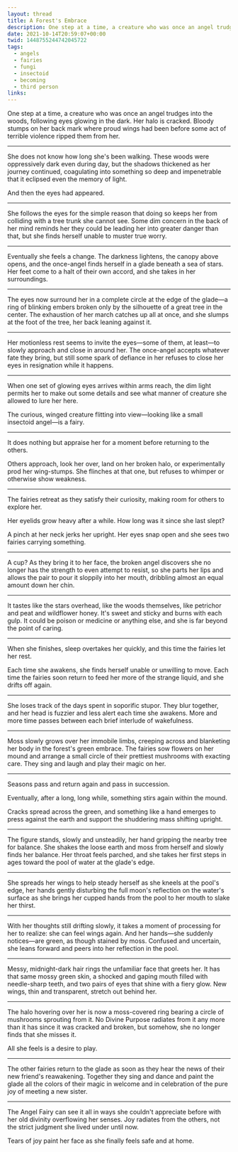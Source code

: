 ```yaml
---
layout: thread
title: A Forest's Embrace
description: One step at a time, a creature who was once an angel trudges into the woods, following eyes glowing in the dark. Her halo is cracked. Bloody stumps on her back mark where proud wings had been before some act of terrible violence ripped them from her.
date: 2021-10-14T20:59:07+00:00
twid: 1448755244742045722
tags:
  - angels
  - fairies
  - fungi
  - insectoid
  - becoming
  - third person
links:
---
```

<article class="thread">
<section class="tweet">
<p>One step at a time, a creature who was once an angel trudges into the woods, following eyes glowing in the dark. Her halo is cracked. Bloody stumps on her back mark where proud wings had been before some act of terrible violence ripped them from her.</p>
</section>
<hr class="tweet_sep">
<section class="tweet">
<p>She does not know how long she's been walking. These woods were oppressively dark even during day, but the shadows thickened as her journey continued, coagulating into something so deep and impenetrable that it eclipsed even the memory of light. </p>
<p>And then the eyes had appeared.</p>
</section>
<hr class="tweet_sep">
<section class="tweet">
<p>She follows the eyes for the simple reason that doing so keeps her from colliding with a tree trunk she cannot see. Some dim concern in the back of her mind reminds her they could be leading her into greater danger than that, but she finds herself unable to muster true worry.</p>
</section>
<hr class="tweet_sep">
<section class="tweet">
<p>Eventually she feels a change. The darkness lightens, the canopy above opens, and the once-angel finds herself in a glade beneath a sea of stars. Her feet come to a halt of their own accord, and she takes in her surroundings.</p>
</section>
<hr class="tweet_sep">
<section class="tweet">
<p>The eyes now surround her in a complete circle at the edge of the glade—a ring of blinking embers broken only by the silhouette of a great tree in the center. The exhaustion of her march catches up all at once, and she slumps at the foot of the tree, her back leaning against it.</p>
</section>
<hr class="tweet_sep">
<section class="tweet">
<p>Her motionless rest seems to invite the eyes—some of them, at least—to slowly approach and close in around her. The once-angel accepts whatever fate they bring, but still some spark of defiance in her refuses to close her eyes in resignation while it happens.</p>
</section>
<hr class="tweet_sep">
<section class="tweet">
<p>When one set of glowing eyes arrives within arms reach, the dim light permits her to make out some details and see what manner of creature she allowed to lure her here.</p>
<p>The curious, winged creature flitting into view—looking like a small insectoid angel—is a fairy.</p>
</section>
<hr class="tweet_sep">
<section class="tweet">
<p>It does nothing but appraise her for a moment before returning to the others.</p>
<p>Others approach, look her over, land on her broken halo, or experimentally prod her wing-stumps. She flinches at that one, but refuses to whimper or otherwise show weakness.</p>
</section>
<hr class="tweet_sep">
<section class="tweet">
<p>The fairies retreat as they satisfy their curiosity, making room for others to explore her.</p>
<p>Her eyelids grow heavy after a while. How long was it since she last slept? </p>
<p>A pinch at her neck jerks her upright. Her eyes snap open and she sees two fairies carrying something.</p>
</section>
<hr class="tweet_sep">
<section class="tweet">
<p>A cup? As they bring it to her face, the broken angel discovers she no longer has the strength to even attempt to resist, so she parts her lips and allows the pair to pour it sloppily into her mouth, dribbling almost an equal amount down her chin.</p>
</section>
<hr class="tweet_sep">
<section class="tweet">
<p>It tastes like the stars overhead, like the woods themselves, like petrichor and peat and wildflower honey. It's sweet and sticky and burns with each gulp. It could be poison or medicine or anything else, and she is far beyond the point of caring.</p>
</section>
<hr class="tweet_sep">
<section class="tweet">
<p>When she finishes, sleep overtakes her quickly, and this time the fairies let her rest.</p>
<p>Each time she awakens, she finds herself unable or unwilling to move. Each time the fairies soon return to feed her more of the strange liquid, and she drifts off again.</p>
</section>
<hr class="tweet_sep">
<section class="tweet">
<p>She loses track of the days spent in soporific stupor. They blur together, and her head is fuzzier and less alert each time she awakens. More and more time passes between each brief interlude of wakefulness.</p>
</section>
<hr class="tweet_sep">
<section class="tweet">
<p>Moss slowly grows over her immobile limbs, creeping across and blanketing her body in the forest's green embrace. The fairies sow flowers on her mound and arrange a small circle of their prettiest mushrooms with exacting care. They sing and laugh and play their magic on her.</p>
</section>
<hr class="tweet_sep">
<section class="tweet">
<p>Seasons pass and return again and pass in succession.</p>
<p>Eventually, after a long, long while, something stirs again within the mound. </p>
<p>Cracks spread across the green, and something like a hand emerges to press against the earth and support the shuddering mass shifting upright.</p>
</section>
<hr class="tweet_sep">
<section class="tweet">
<p>The figure stands, slowly and unsteadily, her hand gripping the nearby tree for balance. She shakes the loose earth and moss from herself and slowly finds her balance. Her throat feels parched, and she takes her first steps in ages toward the pool of water at the glade's edge.</p>
</section>
<hr class="tweet_sep">
<section class="tweet">
<p>She spreads her wings to help steady herself as she kneels at the pool's edge, her hands gently disturbing the full moon's reflection on the water's surface as she brings her cupped hands from the pool to her mouth to slake her thirst.</p>
</section>
<hr class="tweet_sep">
<section class="tweet">
<p>With her thoughts still drifting slowly, it takes a moment of processing for her to realize: she can feel wings again. And her hands—she suddenly notices—are green, as though stained by moss. Confused and uncertain, she leans forward and peers into her reflection in the pool.</p>
</section>
<hr class="tweet_sep">
<section class="tweet">
<p>Messy, midnight-dark hair rings the unfamiliar face that greets her.  It has that same mossy green skin, a shocked and gaping mouth filled with needle-sharp teeth, and two pairs of eyes that shine with a fiery glow. New wings, thin and transparent, stretch out behind her.</p>
</section>
<hr class="tweet_sep">
<section class="tweet">
<p>The halo hovering over her is now a moss-covered ring bearing a circle of mushrooms sprouting from it. No Divine Purpose radiates from it any more than it has since it was cracked and broken, but somehow, she no longer finds that she misses it.</p>
<p>All she feels is a desire to play.</p>
</section>
<hr class="tweet_sep">
<section class="tweet">
<p>The other fairies return to the glade as soon as they hear the news of their new friend's reawakening. Together they sing and dance and paint the glade all the colors of their magic in welcome and in celebration of the pure joy of meeting a new sister.</p>
</section>
<hr class="tweet_sep">
<section class="tweet">
<p>The Angel Fairy can see it all in ways she couldn't appreciate before with her old divinity overflowing her senses. Joy radiates from the others, not the strict judgment she lived under until now.</p>
<p>Tears of joy paint her face as she finally feels safe and at home.</p>
</section>
</article>

